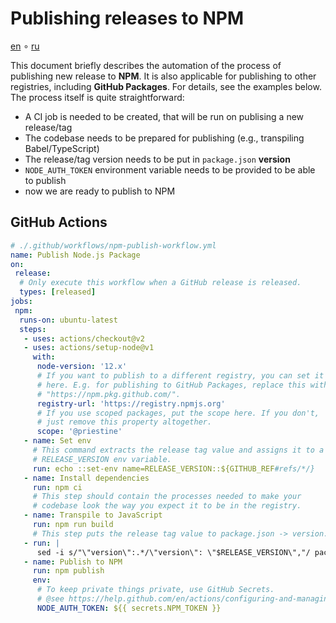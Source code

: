 # Publishing releases to NPM

[en](./npm-ghp.en.md) ∘ [ru](./npm.ru.md)

This document briefly describes the automation of the process of publishing new release to **NPM**. It is also applicable for publishing to other registries, including **GitHub Packages**. For details, see the examples below. The process itself is quite straightforward:

- A CI job is needed to be created, that will be run on publising a new release/tag
- The codebase needs to be prepared for publishing (e.g., transpiling Babel/TypeScript)
- The release/tag version needs to be put in `package.json` **version**
- `NODE_AUTH_TOKEN` environment variable needs to be provided to be able to publish
- now we are ready to publish to NPM

## GitHub Actions

```yml
# ./.github/workflows/npm-publish-workflow.yml
name: Publish Node.js Package
on:
 release:
  # Only execute this workflow when a GitHub release is released.
  types: [released]
jobs:
 npm:
  runs-on: ubuntu-latest
  steps:
   - uses: actions/checkout@v2
   - uses: actions/setup-node@v1
     with:
      node-version: '12.x'
      # If you want to publish to a different registry, you can set it
      # here. E.g. for publishing to GitHub Packages, replace this with
      # "https://npm.pkg.github.com/".
      registry-url: 'https://registry.npmjs.org'
      # If you use scoped packages, put the scope here. If you don't,
      # just remove this property altogether.
      scope: '@priestine'
   - name: Set env
     # This command extracts the release tag value and assigns it to a
     # RELEASE_VERSION env variable.
     run: echo ::set-env name=RELEASE_VERSION::${GITHUB_REF#refs/*/}
   - name: Install dependencies
     run: npm ci
     # This step should contain the processes needed to make your
     # codebase look the way you expect it to be in the registry.
   - name: Transpile to JavaScript
     run: npm run build
     # This step puts the release tag value to package.json -> version.
   - run: |
      sed -i s/"\"version\":.*/\"version\": \"$RELEASE_VERSION\","/ package.json
   - name: Publish to NPM
     run: npm publish
     env:
      # To keep private things private, use GitHub Secrets.
      # @see https://help.github.com/en/actions/configuring-and-managing-workflows/creating-and-storing-encrypted-secrets
      NODE_AUTH_TOKEN: ${{ secrets.NPM_TOKEN }}
```
